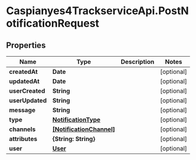 # Caspianyes4TrackserviceApi.PostNotificationRequest

## Properties
Name | Type | Description | Notes
------------ | ------------- | ------------- | -------------
**createdAt** | **Date** |  | [optional] 
**updatedAt** | **Date** |  | [optional] 
**userCreated** | **String** |  | [optional] 
**userUpdated** | **String** |  | [optional] 
**message** | **String** |  | [optional] 
**type** | [**NotificationType**](NotificationType.md) |  | [optional] 
**channels** | [**[NotificationChannel]**](NotificationChannel.md) |  | [optional] 
**attributes** | **{String: String}** |  | [optional] 
**user** | [**User**](User.md) |  | [optional] 
